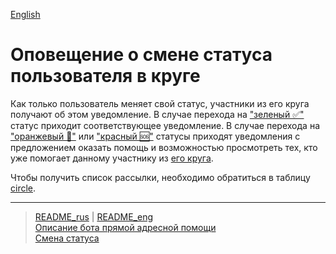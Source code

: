 [English](../../documents_eng/notifications/status_changed.md)
# Оповещение о смене статуса пользователя в круге

Как только пользователь меняет свой статус, участники из его круга получают об этом уведомление. В случае перехода на ["зеленый  ✅"](../statuses/green.md) статус приходит соответствующее уведомление. В случае перехода на ["оранжевый 🔆"](../statuses/orange.md) или ["красный 🆘"](../statuses/red.md) статусы приходят уведомления с предложением оказать помощь и возможностью просмотреть тех, кто уже помогает данному участнику из [его круга](../actions/show_circle.md).

Чтобы получить список рассылки, необходимо обратиться в таблицу [circle](../tables/circle.md).

---
> [README_rus](../../README.md)  |  [README_eng](../../README_eng.md)  
> [Описание бота прямой адресной помощи](../index.md)   
> [Смена статуса](../actions/change_status.md)  
